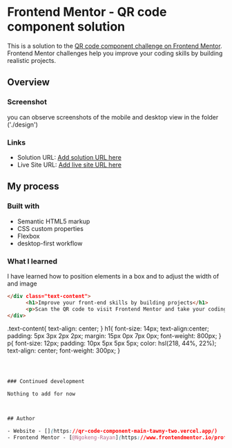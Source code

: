 # Frontend Mentor - QR code component solution

This is a solution to the [QR code component challenge on Frontend Mentor](https://www.frontendmentor.io/challenges/qr-code-component-iux_sIO_H). Frontend Mentor challenges help you improve your coding skills by building realistic projects. 


## Overview

### Screenshot

you can observe screenshots of the mobile and desktop view in the folder ('./design')

### Links

- Solution URL: [Add solution URL here](https://github.com/Ngokeng-Rayan/qr-code-component-main)
- Live Site URL: [Add live site URL here](https://qr-code-component-main-tawny-two.vercel.app/)

## My process


### Built with

- Semantic HTML5 markup
- CSS custom properties
- Flexbox
- desktop-first workflow


### What I learned
 
 I have learned how to position elements in a box and to adjust the width of and image

```html
</div class="text-content">
      <h1>Improve your front-end skills by building projects</h1>
      <p>Scan the QR code to visit Frontend Mentor and take your coding skills to the next level</p>
</div>
```
.text-content{
    text-align: center;
}
h1{
    font-size: 14px;
    text-align:center;
    padding: 5px 3px 2px 2px;
    margin: 15px 0px 7px 0px;
    font-weight: 800px;
}
p{
    font-size: 12px;
    padding: 10px 5px 5px 5px;
    color: hsl(218, 44%, 22%);
    text-align: center;
    font-weight: 300px;
}
```css



### Continued development

Nothing to add for now



## Author

- Website - [](https://qr-code-component-main-tawny-two.vercel.app/)
- Frontend Mentor - [@Ngokeng-Rayan](https://www.frontendmentor.io/profile/Ngokeng-Rayan)



